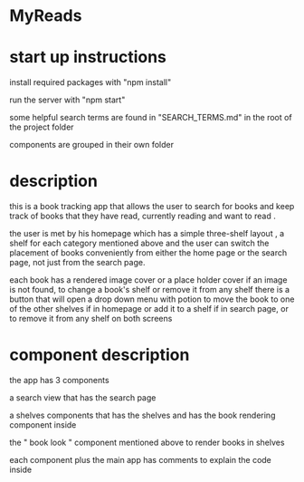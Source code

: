 # MyReads

# start up instructions 
install required packages with "npm install"

run the server with "npm start"

some helpful search terms are found in "SEARCH_TERMS.md" in the root of the project folder

components are grouped in their own folder


# description  
this is a book tracking app that allows the user to search for books and keep track of books that they have read, currently reading and want to read .

the user is met by his homepage which has a simple three-shelf layout , a shelf for each category mentioned above and the user can switch the placement of books conveniently from either the home page or the search page, not just from the search page.

each book has a rendered image cover or a place holder cover if an image is not found, to change a book's shelf or remove it from any shelf there is a button that will open a drop down menu with potion to move the book to one of the other shelves if in homepage or add it to a shelf if in search page, or to remove it from any shelf on both screens 


# component description  
the app has 3 components  

a search view that has the search page 

a shelves components that has the shelves and has the book rendering component inside 

the " book look " component mentioned above to render books in shelves 


each component plus the main app has comments to explain the code inside 


